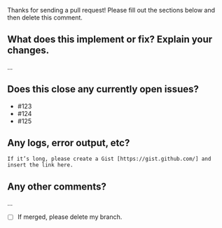 Thanks for sending a pull request! Please fill out the sections below and then delete this comment.

What does this implement or fix? Explain your changes.
------------------------------------------------------
...

Does this close any currently open issues?
------------------------------------------
- #123
- #124
- #125

Any logs, error output, etc?
----------------------------
```
If it’s long, please create a Gist [https://gist.github.com/] and insert the link here.
```

Any other comments?
-------------------
...

- [ ] If merged, please delete my branch.
